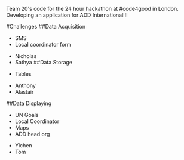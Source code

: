 Team 20's code for the 24 hour hackathon at #code4good in London. Developing an application for ADD International!!!

#Challenges
##Data Acquisition
* SMS 
* Local coordinator form

- Nicholas
- Sathya
##Data Storage
* Tables

- Anthony
- Alastair

##Data Displaying
* UN Goals
* Local Coordinator
* Maps
* ADD head org

- Yichen
- Tom
